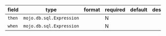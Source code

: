 | field | type | format | required | default | description |
|---|---|---|---|---|---|
| `then` | `mojo.db.sql.Expression` |  | N |  |
| `when` | `mojo.db.sql.Expression` |  | N |  |
